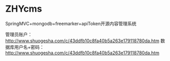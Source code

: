 # ZHYcms
SpringMVC+mongodb+freemarker+apiToken开源内容管理系统

管理员账户：http://www.shuogesha.com/c/43ddfb10c8fa40b5a263e179118780da.htm
数据库用户名+密码：http://www.shuogesha.com/c/43ddfb10c8fa40b5a263e179118780da.htm
